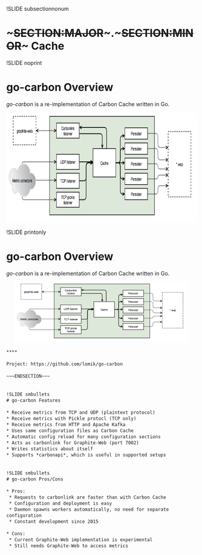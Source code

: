 !SLIDE subsectionnonum
# ~~~SECTION:MAJOR~~~.~~~SECTION:MINOR~~~ Cache


!SLIDE noprint
# go-carbon Overview

*go-carbon* is a re-implementation of Carbon Cache written in Go.

<center><img src="./_images/go-carbon.png" style="width:836px;height:290px;"/></center>


!SLIDE printonly
# go-carbon Overview

*go-carbon* is a re-implementation of Carbon Cache written in Go.

<center><img src="./_images/go-carbon.png" style="width:460px;height:159px;"/></center>

~~~SECTION:handouts~~~
****

Project: https://github.com/lomik/go-carbon

~~~ENDSECTION~~~


!SLIDE smbullets
# go-carbon Features

* Receive metrics from TCP and UDP (plaintext protocol)
* Receive metrics with Pickle protocl (TCP only)
* Receive metrics from HTTP and Apache Kafka
* Uses same configuration files as Carbon Cache
* Automatic config reload for many configuration sections
* Acts as carbonlink for Graphite-Web (port 7002)
* Writes statistics about itself
* Supports *carbonapi*, which is useful in supported setups


!SLIDE smbullets
# go-carbon Pros/Cons

* Pros:
 * Requests to carbonlink are faster than with Carbon Cache
 * Configuration and deployment is easy
 * Daemon spawns workers automatically, no need for separate configuration
 * Constant development since 2015

* Cons:
 * Current Graphite-Web implementation is experimental
 * Still needs Graphite-Web to access metrics
